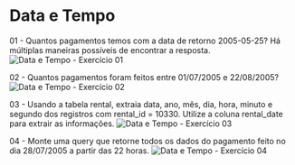 # Data e Tempo

01 - Quantos pagamentos temos com a data de retorno 2005-05-25? Há múltiplas maneiras possíveis de encontrar a resposta.
![Data e Tempo - Exercício 01](https://github.com/brunaLoyola/trybe-exercises/assets/51630262/c71e2c9e-0d97-41ce-9f4c-f926148f8eba)

02 - Quantos pagamentos foram feitos entre 01/07/2005 e 22/08/2005?
![Data e Tempo - Exercício 02](https://github.com/brunaLoyola/trybe-exercises/assets/51630262/7ac3bdbe-470f-4be8-a9de-bfc103e14c9e)


03 - Usando a tabela rental, extraia data, ano, mês, dia, hora, minuto e segundo dos registros com rental_id = 10330. Utilize a coluna rental_date para extrair as informações.
![Data e Tempo - Exercício 03](https://github.com/brunaLoyola/trybe-exercises/assets/51630262/fc062fad-fc71-45de-affa-43b248360201)

04 - Monte uma query que retorne todos os dados do pagamento feito no dia 28/07/2005 a partir das 22 horas.
![Data e Tempo - Exercício 04](https://github.com/brunaLoyola/trybe-exercises/assets/51630262/b1a62666-f922-4d0e-ab1f-50ce8e9e82df)
